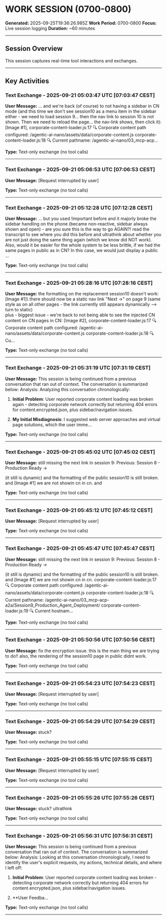 # WORK SESSION (0700-0800)

**Generated:** 2025-09-25T19:36:26.985Z
**Work Period:** 0700-0800
**Focus:** Live session logging
**Duration:** ~60 minutes

---

## Session Overview

This session captures real-time tool interactions and exchanges.

---

## Key Activities

### Text Exchange - 2025-09-21 05:03:47 UTC [07:03:47 CEST]

**User Message:**  ... and we're back (of course) to not having a sidebar in CN mode (and this time we don't see session10 as a menu item in the sidebar either - we need to load session 9... then the nav link to session 10 is not shown. Then we need to reload the page... the nav-link shows, then click it): [Image #1], corporate-content-loader.js:17 🔍 Corporate content path configured: /agentic-ai-nano/assets/data/corporate-content.js
corporate-content-loader.js:18 🔍 Current pathname: /agentic-ai-nano/03_mcp-acp...

**Type:** Text-only exchange (no tool calls)

---

### Text Exchange - 2025-09-21 05:06:53 UTC [07:06:53 CEST]

**User Message:** [Request interrupted by user]

**Type:** Text-only exchange (no tool calls)

---

### Text Exchange - 2025-09-21 05:12:28 UTC [07:12:28 CEST]

**User Message:** ... but you used !important before and it majorly broke the sidebar handling on the phone (became non-reactive, sidebar always shown and open) - are you sure this is the way to go AGAIN?! read the transcript to see where you did this before and ultrathink about whether you are not just doing the same thing again (which we know did NOT work). Also, would it be easier for the whole system to be less brittle, if we had the same pages in public as in CN? In this case, we would just display a public ...

**Type:** Text-only exchange (no tool calls)

---

### Text Exchange - 2025-09-21 05:28:16 UTC [07:28:16 CEST]

**User Message:** the formatting on the replacement session10 doesn't work: [Image #1]\\
there should now be a static nav link "Next ->" on page 9 (same style as on all other pages - the link currently still appears dynamically --> turn to static)\
plus - biggest issue - we're back to not being able to see the injected CN content on CN pages in CN: [Image #2], corporate-content-loader.js:17 🔍 Corporate content path configured: /agentic-ai-nano/assets/data/corporate-content.js
corporate-content-loader.js:18 🔍 Cu...

**Type:** Text-only exchange (no tool calls)

---

### Text Exchange - 2025-09-21 05:31:19 UTC [07:31:19 CEST]

**User Message:** This session is being continued from a previous conversation that ran out of context. The conversation is summarized below:
Analysis:
Analyzing this conversation chronologically:

1. **Initial Problem**: User reported corporate content loading was broken again - detecting corporate network correctly but returning 404 errors for content.encrypted.json, plus sidebar/navigation issues.

2. **My Initial Misdiagnosis**: I suggested web server approaches and virtual page solutions, which the user imme...

**Type:** Text-only exchange (no tool calls)

---

### Text Exchange - 2025-09-21 05:45:02 UTC [07:45:02 CEST]

**User Message:** still missing the next link in session 9: Previous: Session 8 - Production Ready →

(it still is dynamic)  and the formatting of the public session10 is still broken. and [Image #1] we are not showin cn in cn. and 

**Type:** Text-only exchange (no tool calls)

---

### Text Exchange - 2025-09-21 05:45:12 UTC [07:45:12 CEST]

**User Message:** [Request interrupted by user]

**Type:** Text-only exchange (no tool calls)

---

### Text Exchange - 2025-09-21 05:45:47 UTC [07:45:47 CEST]

**User Message:** still missing the next link in session 9: Previous: Session 8 - Production Ready →

(it still is dynamic)  and the formatting of the public session10 is still broken. and [Image #1] we are not showin cn in cn. corporate-content-loader.js:17 🔍 Corporate content path configured: /agentic-ai-nano/assets/data/corporate-content.js
corporate-content-loader.js:18 🔍 Current pathname: /agentic-ai-nano/03_mcp-acp-a2a/Session9_Production_Agent_Deployment/
corporate-content-loader.js:19 🔍 Current hostnam...

**Type:** Text-only exchange (no tool calls)

---

### Text Exchange - 2025-09-21 05:50:56 UTC [07:50:56 CEST]

**User Message:** fix the encryption issue. this is the main thing we are trying to do!! also, the rendering of the session10 page in public didnt work.

**Type:** Text-only exchange (no tool calls)

---

### Text Exchange - 2025-09-21 05:54:23 UTC [07:54:23 CEST]

**User Message:** [Request interrupted by user]

**Type:** Text-only exchange (no tool calls)

---

### Text Exchange - 2025-09-21 05:54:29 UTC [07:54:29 CEST]

**User Message:** stuck?

**Type:** Text-only exchange (no tool calls)

---

### Text Exchange - 2025-09-21 05:55:15 UTC [07:55:15 CEST]

**User Message:** [Request interrupted by user]

**Type:** Text-only exchange (no tool calls)

---

### Text Exchange - 2025-09-21 05:55:26 UTC [07:55:26 CEST]

**User Message:** stuck? ultrathink

**Type:** Text-only exchange (no tool calls)

---

### Text Exchange - 2025-09-21 05:56:31 UTC [07:56:31 CEST]

**User Message:** This session is being continued from a previous conversation that ran out of context. The conversation is summarized below:
Analysis:
Looking at this conversation chronologically, I need to identify the user's explicit requests, my actions, technical details, and where I left off:

1. **Initial Problem**: User reported corporate content loading was broken - detecting corporate network correctly but returning 404 errors for content.encrypted.json, plus sidebar/navigation issues.

2. **User Feedba...

**Type:** Text-only exchange (no tool calls)

---

